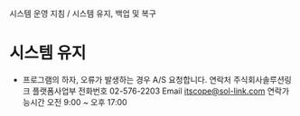 <!--breadcrumb:시스템 운영 지침 / 시스템 유지, 백업 및 복구--><span class="md-breadcrumb">시스템 운영 지침 / 시스템 유지, 백업 및 복구</span>
# 시스템 유지

- 프로그램의 하자, 오류가 발생하는 경우 A/S 요청합니다.
연락처 주식회사솔루션링크 플랫폼사업부
전화번호 02-576-2203
Email itscope@sol-link.com
연락가능시간 오전 9:00 ~ 오후 17:00
